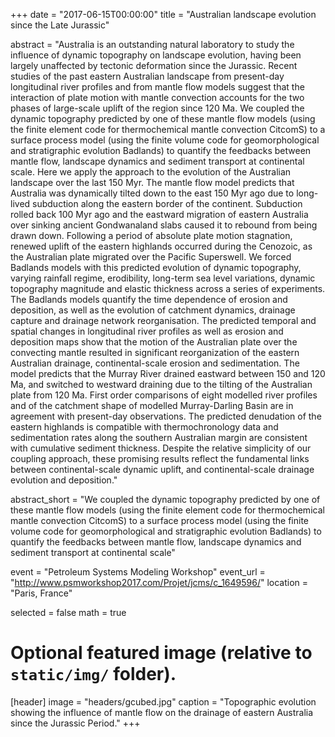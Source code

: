 +++
date = "2017-06-15T00:00:00"
title = "Australian landscape evolution since the Late Jurassic"

abstract = "Australia is an outstanding natural laboratory to study the influence of dynamic topography on landscape evolution, having been largely unaffected by tectonic deformation since the Jurassic. Recent studies of the past eastern Australian landscape from present-day longitudinal river profiles and from mantle flow models suggest that the interaction of plate motion with mantle convection accounts for the two phases of large-scale uplift of the region since 120 Ma. We coupled the dynamic topography predicted by one of these mantle flow models (using the finite element code for thermochemical mantle convection CitcomS) to a surface process model (using the finite volume code for geomorphological and stratigraphic evolution Badlands) to quantify the feedbacks between mantle flow, landscape dynamics and sediment transport at continental scale. Here we apply the approach to the evolution of the Australian landscape over the last 150 Myr. The mantle flow model predicts that Australia was dynamically tilted down to the east 150 Myr ago due to long-lived subduction along the eastern border of the continent. Subduction rolled back 100 Myr ago and the eastward migration of eastern Australia over sinking ancient Gondwanaland slabs caused it to rebound from being drawn down. Following a period of absolute plate motion stagnation, renewed uplift of the eastern highlands occurred during the Cenozoic, as the Australian plate migrated over the Pacific Superswell. We forced Badlands models with this predicted evolution of dynamic topography, varying rainfall regime, erodibility, long-term sea level variations, dynamic topography magnitude and elastic thickness across a series of experiments. The Badlands models quantify the time dependence of erosion and deposition, as well as the evolution of catchment dynamics, drainage capture and drainage network reorganisation. The predicted temporal and spatial changes in longitudinal river profiles as well as erosion and deposition maps show that the motion of the Australian plate over the convecting mantle resulted in significant reorganization of the eastern Australian drainage, continental-scale erosion and sedimentation. The model predicts that the Murray River drained eastward between 150 and 120 Ma, and switched to westward draining due to the tilting of the Australian plate from 120 Ma. First order comparisons of eight modelled river profiles and of the catchment shape of modelled Murray-Darling Basin are in agreement with present-day observations. The predicted denudation of the eastern highlands is compatible with thermochronology data and sedimentation rates along the southern Australian margin are consistent with cumulative sediment thickness. Despite the relative simplicity of our coupling approach, these promising results reflect the fundamental links between continental-scale dynamic uplift, and continental-scale drainage evolution and deposition."

abstract_short = "We coupled the dynamic topography predicted by one of these mantle flow models (using the finite element code for thermochemical mantle convection CitcomS) to a surface process model (using the finite volume code for geomorphological and stratigraphic evolution Badlands) to quantify the feedbacks between mantle flow, landscape dynamics and sediment transport at continental scale"

event = "Petroleum Systems Modeling Workshop"
event_url = "http://www.psmworkshop2017.com/Projet/jcms/c_1649596/"
location = "Paris, France"

selected = false
math = true

# Optional featured image (relative to `static/img/` folder).
[header]
image = "headers/gcubed.jpg"
caption = "Topographic evolution showing the influence of mantle flow on the drainage of eastern Australia since the Jurassic Period."
+++
